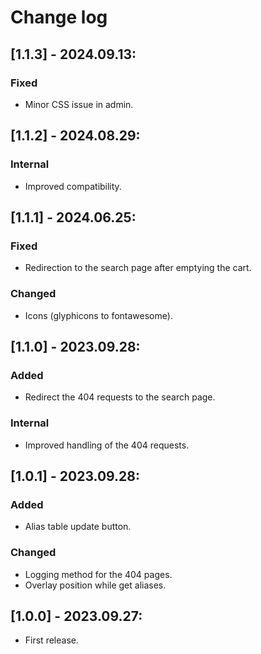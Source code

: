 # Change log

## [1.1.3] - 2024.09.13:
### Fixed
- Minor CSS issue in admin.

## [1.1.2] - 2024.08.29:
### Internal
- Improved compatibility.

## [1.1.1] - 2024.06.25:
### Fixed
- Redirection to the search page after emptying the cart.
### Changed
- Icons (glyphicons to fontawesome).

## [1.1.0] - 2023.09.28:
### Added
- Redirect the 404 requests to the search page.
### Internal
- Improved handling of the 404 requests.

## [1.0.1] - 2023.09.28:
### Added
- Alias table update button.
### Changed
- Logging method for the 404 pages.
- Overlay position while get aliases.

## [1.0.0] - 2023.09.27:
- First release.

